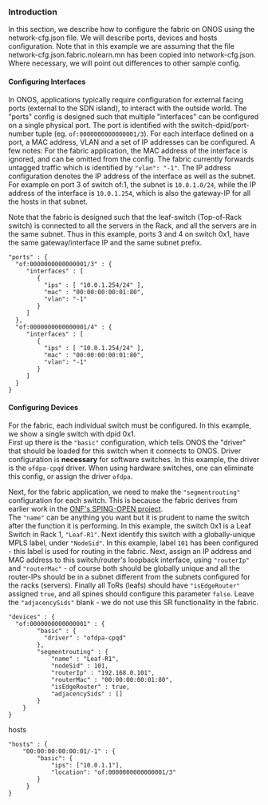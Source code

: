 ### Introduction

In this section, we describe how to configure the fabric on ONOS using the network-cfg.json file. We will describe ports, devices and hosts configuration. Note that in this example we are assuming that the file network-cfg.json.fabric.nolearn.mn has been copied into network-cfg.json. Where necessary, we will point out differences to other sample config.

#### Configuring Interfaces

In ONOS, applications typically require configuration for external facing ports (external to the SDN island), to interact with the outside world. The "ports" config is designed such that multiple "interfaces" can be configured on a single physical port. The port is identified with the switch-dpid/port-number tuple (eg. `of:0000000000000001/3`). For each interface defined on a port, a MAC address, VLAN and a set of IP addresses can be configured.  A few notes: For the fabric application, the MAC address of the interface is ignored, and can be omitted from the config. The fabric currently forwards untagged traffic which is identified by `"vlan": "-1"`. The IP address configuration denotes the IP address of the interface as well as the subnet. For example on port 3 of switch of:1, the subnet is `10.0.1.0/24`, while the IP address of the interface is `10.0.1.254`, which is also the gateway-IP for all the hosts in that subnet. 

Note that the fabric is designed such that the leaf-switch (Top-of-Rack switch) is connected to all the servers in the Rack, and all the servers are in the same subnet. Thus in this example, ports 3 and 4 on switch 0x1, have the same gateway/interface IP and the same subnet prefix.
    
    "ports" : {
	  "of:0000000000000001/3" : {
	     "interfaces" : [
		    {
		      "ips" : [ "10.0.1.254/24" ],
		      "mac" : "00:00:00:00:01:80",
		      "vlan": "-1"
		    }
	     ]
	  },
	  "of:0000000000000001/4" : {
	     "interfaces" : [
	 	    {
		      "ips" : [ "10.0.1.254/24" ],
		      "mac" : "00:00:00:00:01:80",
		      "vlan": "-1"
		    }
	     ]
	  }
    }


#### Configuring Devices

For the fabric, each individual switch must be configured. In this example, we show a single switch with dpid 0x1.  
First up there is the `"basic"` configuration, which tells ONOS the "driver" that should be loaded for this switch when it connects to ONOS. Driver configuration is **necessary** for software switches. In this example, the driver is the `ofdpa-cpqd` driver. When using hardware switches, one can eliminate this config, or assign the driver `ofdpa`.

Next, for the fabric application, we need to make the `"segmentrouting"` configuration for each switch. This is because the fabric derives from earlier work in the [ONF's SPING-OPEN project](https://wiki.onosproject.org/display/ONOS/Archived+Content%3A+ONF%27s+SPRING-OPEN+project).   
The `"name"` can be anything you want but it is prudent to name the switch after the function it is performing. In this example, the switch 0x1 is a Leaf Switch in Rack 1, `"Leaf-R1"`. Next identify this switch with a globally-unique MPLS label, under `"NodeSid"`. In this example, label `101` has been configured - this label is used for routing in the fabric. Next, assign an IP address and MAC address to this switch/router's loopback interface, using `"routerIp"` and `"routerMac"` - of course both should be globally unique and all the router-IPs should be in a subnet different from the subnets configured for the racks (servers). Finally all ToRs (leafs) should have `"isEdgeRouter"` assigned `true`, and all spines should configure this parameter `false`. Leave the `"adjacencySids"` blank - we do not use this SR functionality in the fabric.

    "devices" : {
	  "of:0000000000000001" : {
	        "basic" : {
	          "driver" : "ofdpa-cpqd"
	        },
    	    "segmentrouting" : {
                "name" : "Leaf-R1",
                "nodeSid" : 101,
                "routerIp" : "192.168.0.101",
                "routerMac" : "00:00:00:00:01:80",
                "isEdgeRouter" : true,
                "adjacencySids" : []
            }
    	}
    }


hosts

    "hosts" : {
        "00:00:00:00:00:01/-1" : {
            "basic": {
                "ips": ["10.0.1.1"],
                "location": "of:0000000000000001/3"
            }
         }
    }
